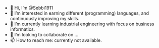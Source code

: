 - 👋 Hi, I’m @Sebbi1911
- 👀 I’m interested in earning different (programming) languages, and continuously improving my skills.
- 🌱 I’m currently learning industrial engineering with focus on business informatics. 
- 💞️ I’m looking to collaborate on ...
- 📫 How to reach me: currently not available.

<!---
Sebbi1911/Sebbi1911 is a ✨ special ✨ repository because its `README.md` (this file) appears on your GitHub profile.
You can click the Preview link to take a look at your changes.
--->
